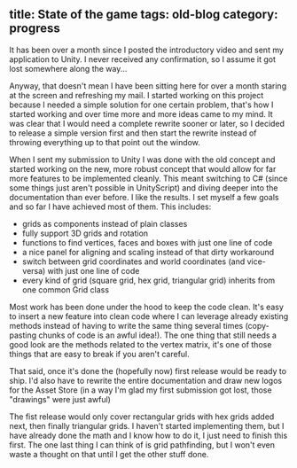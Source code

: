 title: State of the game
tags: old-blog
category: progress
---

It has been over a month since I posted the introductory video and sent my
application to Unity. I never received any confirmation, so I assume it got
lost somewhere along the way...

Anyway, that doesn't mean I have been sitting here for over a month staring at
the screen and refreshing my mail. I started working on this project because I
needed a simple solution for one certain problem, that's how I started working
and over time more and more ideas came to my mind. It was clear that I would
need a complete rewrite sooner or later, so I decided to release a simple
version first and then start the rewrite instead of throwing everything up to
that point out the window.

When I sent my submission to Unity I was done with the old concept and started
working on the new, more robust concept that would allow for far more features
to be implemented cleanly. This meant switching to C# (since some things just
aren't possible in UnityScript) and diving deeper into the documentation than
ever before. I like the results. I set myself a few goals and so far I have
achieved most of them. This includes:

- grids as components instead of plain classes
- fully support 3D grids and rotation
- functions to find vertices, faces and boxes with just one line of code
- a nice panel for aligning and scaling instead of that dirty workaround
- switch between grid coordinates and world coordinates (and vice-versa) with
	just one line of code
- every kind of grid (square grid, hex grid, triangular grid) inherits from one
	common Grid class

Most work has been done under the hood to keep the code clean. It's easy to
insert a new feature into clean code where I can leverage already existing
methods instead of having to write the same thing several times (copy-pasting
chunks of code is an awful idea!).  The one thing that still needs a good look
are the methods related to the vertex matrix, it's one of those things that are
easy to break if you aren't careful.

That said, once it's done the (hopefully now) first release would be ready to
ship. I'd also have to rewrite the entire documentation and draw new logos for
the Asset Store (in a way I'm glad my first submission got lost, those
"drawings" were just awful)

The fist release would only cover rectangular grids with hex grids added next,
then finally triangular grids. I haven't started implementing them, but I have
already done the math and I know how to do it, I just need to finish this
first. The one last thing I can think of is grid pathfinding, but I won't even
waste a thought on that until I get the other stuff done.

